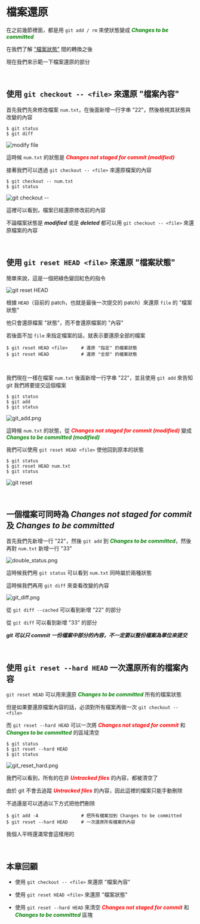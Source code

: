 # 檔案還原

在之前幾節裡面，都是用 `git add / rm` 來使狀態變成 ___<span style="color: green">Changes to be committed</span>___

在我們了解 ["檔案狀態"](status.md) 間的轉換之後

現在我們來示範一下檔案還原的部分

<br>

## 使用 `git checkout -- <file>` 來還原 "檔案內容"

首先我們先來修改檔案 `num.txt`，在後面新增一行字串 "22"，然後檢視其狀態與改變的內容

    $ git status
    $ git diff

![modify file](recover_files/modify_file.png)

這時候 `num.txt` 的狀態是 ___<span style="color: red">Changes not staged for commit (modified)</span>___

接著我們可以透過 `git checkout -- <file>` 來還原檔案的內容

    $ git checkout -- num.txt
    $ git status

![git checkout --](recover_files/git_checkout_--.png)

這裡可以看到，檔案已經還原修改前的內容

不論檔案狀態是 ___modified___ 或是 ___deleted___ 都可以用 `git checkout -- <file>` 來還原檔案的內容

<br>

## 使用 `git reset HEAD <file>` 來還原 "檔案狀態"

簡單來說，這是一個把綠色變回紅色的指令

![git reset HEAD <file>](status/changes_to_be_committed.jpg)

根據 `HEAD`（目前的 patch，也就是最後一次提交的 patch）來還原 `file` 的 "檔案狀態"

他只會還原檔案 "狀態"，而不會還原檔案的 "內容"

若後面不加 `file` 來指定檔案的話，就表示要還原全部的檔案

    $ git reset HEAD <file>     # 還原 "指定" 的檔案狀態
    $ git reset HEAD            # 還原 "全部" 的檔案狀態

<br>

我們現在一樣在檔案 `num.txt` 後面新增一行字串 "22"，並且使用 `git add` 來告知 git 我們將要提交這個檔案

    $ git status
    $ git add
    $ git status

![git_add.png](recover_files/git_add.png)

這時候 `num.txt` 的狀態，從 ___<span style="color: red">Changes not staged for commit (modified)</span>___ 變成 ___<span style="color: green">Changes to be committed (modified)</span>___

我們可以使用 `git reset HEAD <file>` 使他回到原本的狀態

    $ git status
    $ git reset HEAD num.txt
    $ git status

![git reset](recover_files/git_reset.png)

<br>

## 一個檔案可同時為 _Changes not staged for commit_ 及 _Changes to be committed_

首先我們先新增一行 "22"，然後 `git add` 到 ___<span style="color: green">Changes to be committed</span>___，然後再對 `num.txt` 新增一行 "33"

![double_status.png](recover_files/double_status.png)

這時候我們用 `git status` 可以看到 `num.txt` 同時屬於兩種狀態

這時候我們再用 `git diff` 來查看改變的內容

![git_diff.png](recover_files/git_diff.png)

從 `git diff --cached` 可以看到新增 "22" 的部分

從 `git diff` 可以看到新增 "33" 的部分

___git 可以只 commit 一份檔案中部分的內容，不一定要以整份檔案為單位來提交___

<br>

## 使用 `git reset --hard HEAD` 一次還原所有的檔案內容

`git reset HEAD` 可以用來還原 ___<span style="color: green">Changes to be committed</span>___ 所有的檔案狀態

但是如果要還原檔案內容的話，必須對所有檔案再做一次 `git checkout -- <file>`

而 `git reset --hard HEAD` 可以一次將 ___<span style="color: red">Changes not staged for commit</span>___ 和 ___<span style="color: green">Changes to be committed</span>___ 的區域清空

    $ git status
    $ git reset --hard HEAD
    $ git status

![git_reset_hard.png](recover_files/git_reset_hard.png)

我們可以看到，所有的在非 ___<span style="color: red">Untracked files</span>___ 的內容，都被清空了

由於 git 不會去追蹤 ___<span style="color: red">Untracked files</span>___ 的內容，因此這裡的檔案只能手動刪除

不過還是可以透過以下方式把他們刪除

    $ git add -A                # 把所有檔案加到 Changes to be committed
    $ git reset --hard HEAD     # 一次還原所有檔案的內容

我個人平時還滿常會這樣用的

<br>

 ## 本章回顧

 * 使用 `git checkout -- <file>` 來還原 "檔案內容"

 * 使用 `git reset HEAD <file>` 來還原 "檔案狀態"

 * 使用 `git reset --hard HEAD` 來清空 ___<span style="color: red">Changes not staged for commit</span>___ 和 ___<span style="color: green">Changes to be committed</span>___ 區塊
